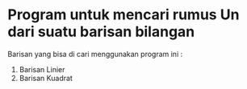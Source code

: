 # Program untuk mencari rumus Un dari suatu barisan bilangan
Barisan yang bisa di cari menggunakan program ini :
1. Barisan Linier
2. Barisan Kuadrat
